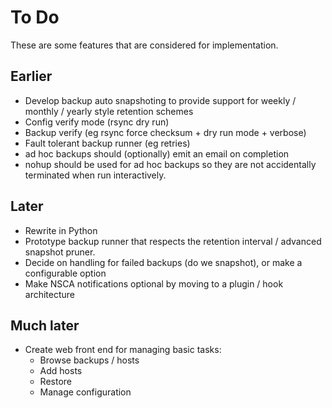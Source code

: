 # To Do

These are some features that are considered for implementation.

## Earlier

* Develop backup auto snapshoting to provide support for weekly / monthly / yearly style retention schemes 
* Config verify mode (rsync dry run)
* Backup verify (eg rsync force checksum + dry run mode + verbose)
* Fault tolerant backup runner (eg retries)
* ad hoc backups should (optionally) emit an email on completion
* nohup should be used for ad hoc backups so they are not accidentally
terminated when run interactively.

## Later

* Rewrite in Python
* Prototype backup runner that respects the retention interval / advanced
snapshot pruner.
* Decide on handling for failed backups (do we snapshot), or make a configurable
option
* Make NSCA notifications optional by moving to a plugin / hook architecture

## Much later

* Create web front end for managing basic tasks:
  - Browse backups / hosts
  - Add hosts
  - Restore
  - Manage configuration
